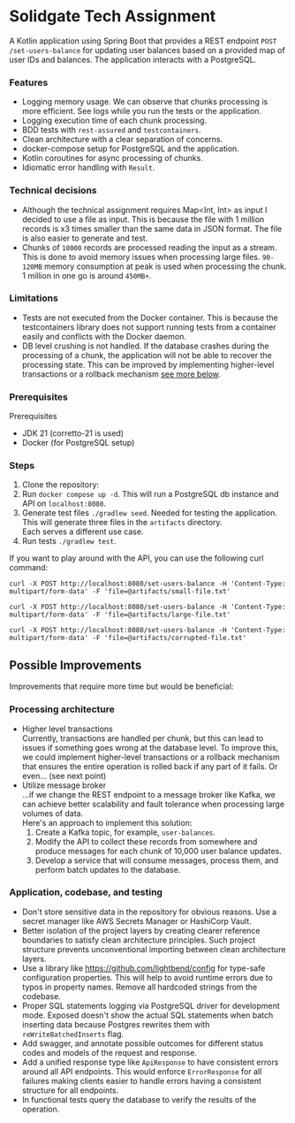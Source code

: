 # Solidgate Tech Assignment
A Kotlin application using Spring Boot that provides a REST endpoint `POST /set-users-balance` for updating user balances based on a provided map of user IDs and balances. The application interacts with a PostgreSQL.

### Features
* Logging memory usage. We can observe that chunks processing is more efficient. See logs while you run the tests or the application.
* Logging execution time of each chunk processing.
* BDD tests with `rest-assured` and `testcontainers`.
* Clean architecture with a clear separation of concerns.
* docker-compose setup for PostgreSQL and the application.
* Kotlin coroutines for async processing of chunks.
* Idiomatic error handling with `Result`.

### Technical decisions
* Although the technical assignment requires Map<Int, Int> as input I decided to use a file as input. This is because the file with 1 million records is x3 times smaller than the same data in JSON format. The file is also easier to generate and test.
* Chunks of `10000` records are processed reading the input as a stream. This is done to avoid memory issues when processing large files. `90-120MB` memory consumption at peak is used when processing the chunk. 1 million in one go is around `450MB+`.

### Limitations
* Tests are not executed from the Docker container. This is because the testcontainers library does not support running tests from a container easily and conflicts with the Docker daemon.
* DB level crushing is not handled. If the database crashes during the processing of a chunk, the application will not be able to recover the processing state. This can be improved by implementing higher-level transactions or a rollback mechanism [see more below](#possible-improvements).


### Prerequisites
Prerequisites
* JDK 21 (corretto-21 is used)
* Docker (for PostgreSQL setup)

### Steps
1. Clone the repository:
2. Run `docker compose up -d`. This will run a PostgreSQL db instance and API on `localhost:8080`.
3. Generate test files `./gradlew seed`. Needed for testing the application.  
   This will generate three files in the `artifacts` directory.  
   Each serves a different use case.
4. Run tests `./gradlew test`.

If you want to play around with the API, you can use the following curl command:
```shell
curl -X POST http://localhost:8080/set-users-balance -H 'Content-Type: multipart/form-data' -F 'file=@artifacts/small-file.txt'
```
```shell
curl -X POST http://localhost:8080/set-users-balance -H 'Content-Type: multipart/form-data' -F 'file=@artifacts/large-file.txt'
```
```shell
curl -X POST http://localhost:8080/set-users-balance -H 'Content-Type: multipart/form-data' -F 'file=@artifacts/corrupted-file.txt'
```


## Possible Improvements
Improvements that require more time but would be beneficial:

### Processing architecture

* Higher level transactions  
  Currently, transactions are handled per chunk, but this can lead to issues if something goes wrong at the database level. To improve this, we could implement higher-level transactions or a rollback mechanism that ensures the entire operation is rolled back if any part of it fails. Or even... (see next point)
* Utilize message broker  
  ...if we change the REST endpoint to a message broker like Kafka, we can achieve better scalability and fault tolerance when processing large volumes of data.  
  Here's an approach to implement this solution:
    1. Create a Kafka topic, for example, `user-balances`.
    2. Modify the API to collect these records from somewhere and produce messages for each chunk of 10,000 user balance updates.
    3. Develop a service that will consume messages, process them, and perform batch updates to the database.

### Application, codebase, and testing

* Don't store sensitive data in the repository for obvious reasons. Use a secret manager like AWS Secrets Manager or HashiCorp Vault.
* Better isolation of the project layers by creating clearer reference boundaries to satisfy clean architecture principles. Such project structure prevents unconventional importing between clean architecture layers.
* Use a library like https://github.com/lightbend/config for type-safe configuration properties. This will help to avoid runtime errors due to typos in property names. Remove all hardcoded strings from the codebase.
* Proper SQL statements logging via PostgreSQL driver for development mode. Exposed doesn't show the actual SQL statements when batch inserting data because Postgres rewrites them with `reWriteBatchedInserts` flag.
* Add swagger, and annotate possible outcomes for different status codes and models of the request and response.
* Add a unified response type like `ApiResponse` to have consistent errors around all API endpoints. This would enforce `ErrorResponse` for all failures making clients easier to handle errors having a consistent structure for all endpoints.
* In functional tests query the database to verify the results of the operation.